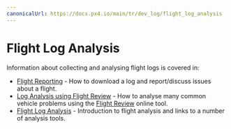 ```yaml
---
canonicalUrl: https://docs.px4.io/main/tr/dev_log/flight_log_analysis
---
```


# Flight Log Analysis

Information about collecting and analysing flight logs is covered in:

- [Flight Reporting](../getting_started/flight_reporting.md) - How to download a log and report/discuss issues about a flight.
- [Log Analysis using Flight Review](../log/flight_review.md) - How to analyse many common vehicle problems using the [Flight Review](https://logs.px4.io/) online tool.
- [Flight Log Analysis](../log/flight_log_analysis.md) - Introduction to flight analysis and links to a number of analysis tools.

